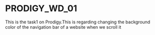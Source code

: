 # PRODIGY_WD_01
This is the task1 on Prodigy.This is regarding changing the background color of the navigation bar of a website when we scroll it

